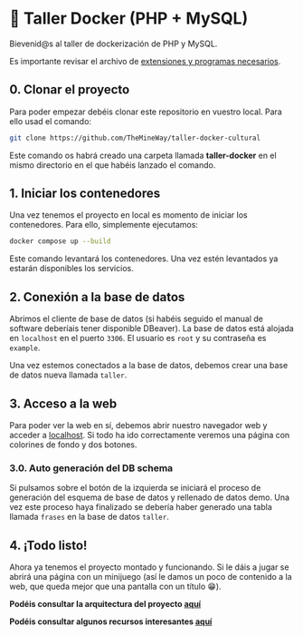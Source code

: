 # 🐳 Taller Docker (PHP + MySQL)

Bievenid@s al taller de dockerización de PHP y MySQL.

Es importante revisar el archivo de [extensiones y programas necesarios](./SOFTWARE.md).

## 0. Clonar el proyecto

Para poder empezar debéis clonar este repositorio en vuestro local. Para ello usad el comando:

```sh
git clone https://github.com/TheMineWay/taller-docker-cultural
```

Este comando os habrá creado una carpeta llamada **taller-docker** en el mismo directorio en el que habéis lanzado el comando.

## 1. Iniciar los contenedores

Una vez tenemos el proyecto en local es momento de iniciar los contenedores. Para ello, simplemente ejecutamos:

```sh
docker compose up --build
```

Este comando levantará los contenedores. Una vez estén levantados ya estarán disponibles los servicios.

## 2. Conexión a la base de datos

Abrimos el cliente de base de datos (si habéis seguido el manual de software deberíais tener disponible DBeaver). La base de datos está alojada en `localhost` en el puerto `3306`. El usuario es `root` y su contraseña es `example`.

Una vez estemos conectados a la base de datos, debemos crear una base de datos nueva llamada `taller`.

## 3. Acceso a la web

Para poder ver la web en sí, debemos abrir nuestro navegador web y acceder a [localhost](http://localhost). Si todo ha ido correctamente veremos una página con colorines de fondo y dos botones.

### 3.0. Auto generación del DB schema

Si pulsamos sobre el botón de la izquierda se iniciará el proceso de generación del esquema de base de datos y rellenado de datos demo.
Una vez este proceso haya finalizado se debería haber generado una tabla llamada `frases` en la base de datos `taller`.

## 4. ¡Todo listo!

Ahora ya tenemos el proyecto montado y funcionando. Si le dáis a jugar se abrirá una página con un minijuego (así le damos un poco de contenido a la web, que queda mejor que una pantalla con un título 😁).

**Podéis consultar la arquitectura del proyecto [aquí](./ARCHITECHTURE.md)**

**Podéis consultar algunos recursos interesantes [aquí](./INTERESTING.md)**
